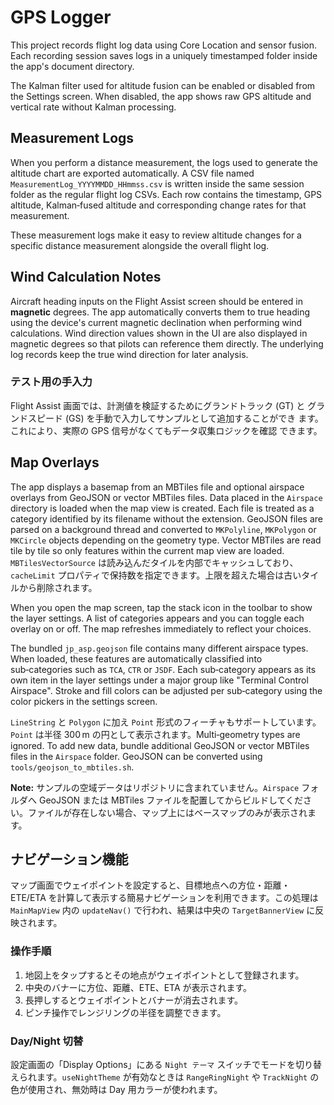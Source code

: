 # GPS Logger

This project records flight log data using Core Location and sensor fusion.
Each recording session saves logs in a uniquely timestamped folder inside the
app's document directory.

The Kalman filter used for altitude fusion can be enabled or disabled from the
Settings screen. When disabled, the app shows raw GPS altitude and vertical rate
without Kalman processing.

## Measurement Logs

When you perform a distance measurement, the logs used to generate the altitude
chart are exported automatically. A CSV file named
`MeasurementLog_YYYYMMDD_HHmmss.csv` is written inside the same session folder
as the regular flight log CSVs. Each row contains the timestamp, GPS altitude,
Kalman‑fused altitude and corresponding change rates for that measurement.

These measurement logs make it easy to review altitude changes for a specific
distance measurement alongside the overall flight log.

## Wind Calculation Notes

Aircraft heading inputs on the Flight Assist screen should be entered in
**magnetic** degrees. The app automatically converts them to true heading using
the device's current magnetic declination when performing wind calculations.
Wind direction values shown in the UI are also displayed in magnetic degrees so
that pilots can reference them directly. The underlying log records keep the
true wind direction for later analysis.

### テスト用の手入力

Flight Assist 画面では、計測値を検証するためにグランドトラック (GT) と
グランドスピード (GS) を手動で入力してサンプルとして追加することができ
ます。これにより、実際の GPS 信号がなくてもデータ収集ロジックを確認
できます。

## Map Overlays

The app displays a basemap from an MBTiles file and optional airspace overlays from GeoJSON or vector MBTiles files. Data placed in the `Airspace` directory is loaded when the map view is created. Each file is treated as a category identified by its filename without the extension. GeoJSON files are parsed on a background thread and converted to `MKPolyline`, `MKPolygon` or `MKCircle` objects depending on the geometry type. Vector MBTiles are read tile by tile so only features within the current map view are loaded.
`MBTilesVectorSource` は読み込んだタイルを内部でキャッシュしており、`cacheLimit` プロパティで保持数を指定できます。上限を超えた場合は古いタイルから削除されます。

When you open the map screen, tap the stack icon in the toolbar to show the layer settings. A list of categories appears and you can toggle each overlay on or off. The map refreshes immediately to reflect your choices.

The bundled `jp_asp.geojson` file contains many different airspace types. When loaded, these features are automatically classified into sub‑categories such as `TCA`, `CTR` or `JSDF`. Each sub‑category appears as its own item in the layer settings under a major group like "Terminal Control Airspace". Stroke and fill colors can be adjusted per sub‑category using the color pickers in the settings screen.

`LineString` と `Polygon` に加え `Point` 形式のフィーチャもサポートしています。`Point` は半径 300 m の円として表示されます。Multi‑geometry types are ignored. To add new data, bundle additional GeoJSON or vector MBTiles files in the `Airspace` folder. GeoJSON can be converted using `tools/geojson_to_mbtiles.sh`.

**Note:** サンプルの空域データはリポジトリに含まれていません。`Airspace` フォルダへ GeoJSON または MBTiles ファイルを配置してからビルドしてください。ファイルが存在しない場合、マップ上にはベースマップのみが表示されます。

## ナビゲーション機能

マップ画面でウェイポイントを設定すると、目標地点への方位・距離・ETE/ETA を計算して表示する簡易ナビゲーションを利用できます。この処理は `MainMapView` 内の `updateNav()` で行われ、結果は中央の `TargetBannerView` に反映されます。

### 操作手順
1. 地図上をタップするとその地点がウェイポイントとして登録されます。
2. 中央のバナーに方位、距離、ETE、ETA が表示されます。
3. 長押しするとウェイポイントとバナーが消去されます。
4. ピンチ操作でレンジリングの半径を調整できます。

### Day/Night 切替
設定画面の「Display Options」にある `Night テーマ` スイッチでモードを切り替えられます。`useNightTheme` が有効なときは `RangeRingNight` や `TrackNight` の色が使用され、無効時は Day 用カラーが使われます。
